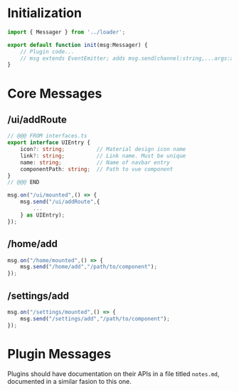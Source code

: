 # Initialization
```typescript
import { Messager } from '../loader';

export default function init(msg:Messager) {
    // Plugin code...
    // msg extends EventEmitter; adds msg.send(channel:string,...args:any) which also communicates with the renderer process
}
```

# Core Messages

## /ui/addRoute
```typescript
// @@@ FROM interfaces.ts
export interface UIEntry {
    icon?: string;          // Material design icon name
    link?: string;          // Link name. Must be unique
    name: string;           // Name of navbar entry
    componentPath: string;  // Path to vue component
}
// @@@ END

msg.on("/ui/mounted",() => {
    msg.send("/ui/addRoute",{
        ...
    } as UIEntry);
});
```

## /home/add
```typescript
msg.on("/home/mounted",() => {
    msg.send("/home/add","/path/to/component");
});
```

## /settings/add
```typescript
msg.on("/settings/mounted",() => {
    msg.send("/settings/add","/path/to/component");
});
```

# Plugin Messages
Plugins should have documentation on their APIs in a file titled ```notes.md```, documented in a similar fasion to this one.